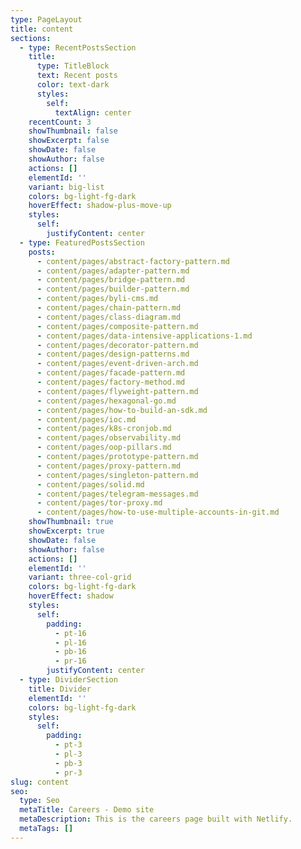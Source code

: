 ```yaml
---
type: PageLayout
title: content
sections:
  - type: RecentPostsSection
    title:
      type: TitleBlock
      text: Recent posts
      color: text-dark
      styles:
        self:
          textAlign: center
    recentCount: 3
    showThumbnail: false
    showExcerpt: false
    showDate: false
    showAuthor: false
    actions: []
    elementId: ''
    variant: big-list
    colors: bg-light-fg-dark
    hoverEffect: shadow-plus-move-up
    styles:
      self:
        justifyContent: center
  - type: FeaturedPostsSection
    posts:
      - content/pages/abstract-factory-pattern.md
      - content/pages/adapter-pattern.md
      - content/pages/bridge-pattern.md
      - content/pages/builder-pattern.md
      - content/pages/byli-cms.md
      - content/pages/chain-pattern.md
      - content/pages/class-diagram.md
      - content/pages/composite-pattern.md
      - content/pages/data-intensive-applications-1.md
      - content/pages/decorator-pattern.md
      - content/pages/design-patterns.md
      - content/pages/event-driven-arch.md
      - content/pages/facade-pattern.md
      - content/pages/factory-method.md
      - content/pages/flyweight-pattern.md
      - content/pages/hexagonal-go.md
      - content/pages/how-to-build-an-sdk.md
      - content/pages/ioc.md
      - content/pages/k8s-cronjob.md
      - content/pages/observability.md
      - content/pages/oop-pillars.md
      - content/pages/prototype-pattern.md
      - content/pages/proxy-pattern.md
      - content/pages/singleton-pattern.md
      - content/pages/solid.md
      - content/pages/telegram-messages.md
      - content/pages/tor-proxy.md
      - content/pages/how-to-use-multiple-accounts-in-git.md
    showThumbnail: true
    showExcerpt: true
    showDate: false
    showAuthor: false
    actions: []
    elementId: ''
    variant: three-col-grid
    colors: bg-light-fg-dark
    hoverEffect: shadow
    styles:
      self:
        padding:
          - pt-16
          - pl-16
          - pb-16
          - pr-16
        justifyContent: center
  - type: DividerSection
    title: Divider
    elementId: ''
    colors: bg-light-fg-dark
    styles:
      self:
        padding:
          - pt-3
          - pl-3
          - pb-3
          - pr-3
slug: content
seo:
  type: Seo
  metaTitle: Careers - Demo site
  metaDescription: This is the careers page built with Netlify.
  metaTags: []
---
```

